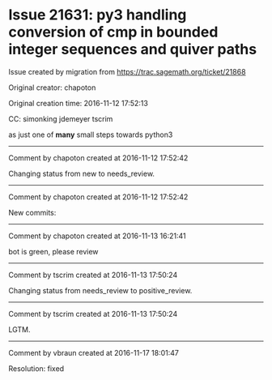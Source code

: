 # Issue 21631: py3 handling conversion of cmp in bounded integer sequences and quiver paths

Issue created by migration from https://trac.sagemath.org/ticket/21868

Original creator: chapoton

Original creation time: 2016-11-12 17:52:13

CC:  simonking jdemeyer tscrim

as just one of **many** small steps towards python3




---

Comment by chapoton created at 2016-11-12 17:52:42

Changing status from new to needs_review.


---

Comment by chapoton created at 2016-11-12 17:52:42

New commits:


---

Comment by chapoton created at 2016-11-13 16:21:41

bot is green, please review


---

Comment by tscrim created at 2016-11-13 17:50:24

Changing status from needs_review to positive_review.


---

Comment by tscrim created at 2016-11-13 17:50:24

LGTM.


---

Comment by vbraun created at 2016-11-17 18:01:47

Resolution: fixed

